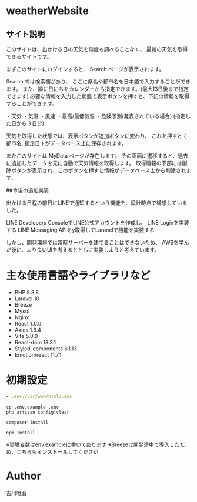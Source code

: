 # weatherWebsite

## サイト説明

このサイトは、出かける日の天気を何度も調べることなく、
最新の天気を取得できるサイトです。


まずこのサイトにログインすると、
Search ページが表示されます。

Search では検索欄があり、
ここに県名や都市名を日本語で入力することができます。
また、隣に日にちをカレンダーから指定できます。(最大13日後まで指定できます)
必要な情報を入力した状態で表示ボタンを押すと、下記の情報を取得することができます。

・天気
・気温
・風速
・最高/最低気温
・危険予測(発表されている場合)
(指定した日から３日分)

天気を取得した状態では、表示ボタンが追加ボタンに変わり、
これを押すと { 都市名, 指定日 } がデータベース上に保存されます。


またこのサイトは MyData ページが存在します。
その画面に遷移すると、過去に追加したデータを元に自動で天気情報を取得します。
取得情報の下部には削除ボタンが表示され、このボタンを押すと情報がデータベース上から削除されます。


##今後の追加実装

出かける日程の前日にLINEで通知するという機能を、設計時点で構想していました。

LINE Developers ConsoleでLINE公式アカウントを作成し、
LINE Loginを実装する
LINE Messaging APIをy取得してLaranelで機能を実装する

しかし、開発環境では常時サーバーを建てることはできないため、
AWSを学んだ後に、より良いUIを考えるとともに実装しようと考えています。



# 主な使用言語やライブラリなど

* PHP 8.3.8
* Laravel 10
* Breeze
* Mysql
* Nginx
* React 1.0.0
* Axios 1.6.4
* Vite 5.0.0
* React-dom 18.3.1
* Styled-components 6.1.13
* Emotion/react 11.7.1



# 初期設定

```.yml servis app volumes
- .env:/var/www/html/.env
```

```Laravel bash
cp .env.example .env
php artisan config:clear

composer install
```

```React bash
npm install
```

※環境変数はenv.exampleに書いてあります
※Breezeは開発途中で導入したため、こちらもインストールしてください



# Author
吉川唯音




